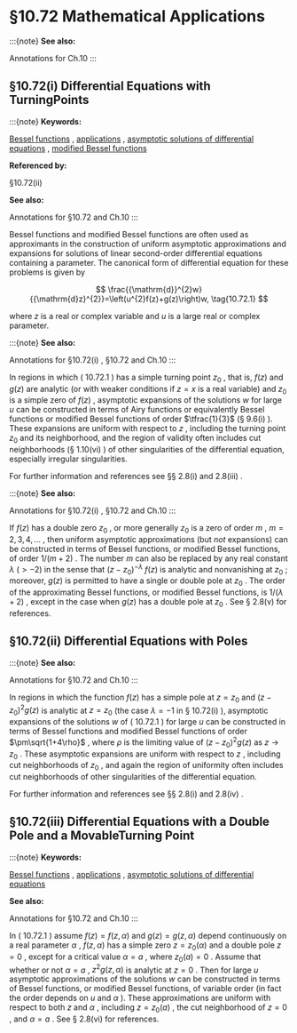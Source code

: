 # §10.72 Mathematical Applications

:::{note}
**See also:**

Annotations for Ch.10
:::


## §10.72(i) Differential Equations with TurningPoints

:::{note}
**Keywords:**

[Bessel functions](http://dlmf.nist.gov/search/search?q=Bessel%20functions) , [applications](http://dlmf.nist.gov/search/search?q=applications) , [asymptotic solutions of differential equations](http://dlmf.nist.gov/search/search?q=asymptotic%20solutions%20of%20differential%20equations) , [modified Bessel functions](http://dlmf.nist.gov/search/search?q=modified%20Bessel%20functions)

**Referenced by:**

§10.72(ii)

**See also:**

Annotations for §10.72 and Ch.10
:::

Bessel functions and modified Bessel functions are often used as approximants in the construction of uniform asymptotic approximations and expansions for solutions of linear second-order differential equations containing a parameter. The canonical form of differential equation for these problems is given by


<a id="E1"></a>
$$
\frac{{\mathrm{d}}^{2}w}{{\mathrm{d}z}^{2}}=\left(u^{2}f(z)+g(z)\right)w, \tag{10.72.1}
$$

where $z$ is a real or complex variable and $u$ is a large real or complex parameter.

:::{note}
**See also:**

Annotations for §10.72(i) , §10.72 and Ch.10
:::

In regions in which ( 10.72.1 ) has a simple turning point $z_{0}$ , that is, $f(z)$ and $g(z)$ are analytic (or with weaker conditions if $z=x$ is a real variable) and $z_{0}$ is a simple zero of $f(z)$ , asymptotic expansions of the solutions $w$ for large $u$ can be constructed in terms of Airy functions or equivalently Bessel functions or modified Bessel functions of order $\tfrac{1}{3}$ (§ 9.6(i) ). These expansions are uniform with respect to $z$ , including the turning point $z_{0}$ and its neighborhood, and the region of validity often includes cut neighborhoods (§ 1.10(vi) ) of other singularities of the differential equation, especially irregular singularities.

For further information and references see §§ 2.8(i) and 2.8(iii) .

:::{note}
**See also:**

Annotations for §10.72(i) , §10.72 and Ch.10
:::

If $f(z)$ has a double zero $z_{0}$ , or more generally $z_{0}$ is a zero of order $m$ , $m=2,3,4,\dotsc$ , then uniform asymptotic approximations (but *not* expansions) can be constructed in terms of Bessel functions, or modified Bessel functions, of order $1/(m+2)$ . The number $m$ can also be replaced by any real constant $\lambda$ $(>-2)$ in the sense that $(z-z_{0})^{-\lambda}$ $f(z)$ is analytic and nonvanishing at $z_{0}$ ; moreover, $g(z)$ is permitted to have a single or double pole at $z_{0}$ . The order of the approximating Bessel functions, or modified Bessel functions, is $1/(\lambda+2)$ , except in the case when $g(z)$ has a double pole at $z_{0}$ . See § 2.8(v) for references.


## §10.72(ii) Differential Equations with Poles

:::{note}
**See also:**

Annotations for §10.72 and Ch.10
:::

In regions in which the function $f(z)$ has a simple pole at $z=z_{0}$ and $(z-z_{0})^{2}g(z)$ is analytic at $z=z_{0}$ (the case $\lambda=-1$ in § 10.72(i) ), asymptotic expansions of the solutions $w$ of ( 10.72.1 ) for large $u$ can be constructed in terms of Bessel functions and modified Bessel functions of order $\pm\sqrt{1+4\rho}$ , where $\rho$ is the limiting value of $(z-z_{0})^{2}g(z)$ as $z\to z_{0}$ . These asymptotic expansions are uniform with respect to $z$ , including cut neighborhoods of $z_{0}$ , and again the region of uniformity often includes cut neighborhoods of other singularities of the differential equation.

For further information and references see §§ 2.8(i) and 2.8(iv) .


## §10.72(iii) Differential Equations with a Double Pole and a MovableTurning Point

:::{note}
**Keywords:**

[Bessel functions](http://dlmf.nist.gov/search/search?q=Bessel%20functions) , [applications](http://dlmf.nist.gov/search/search?q=applications) , [asymptotic solutions of differential equations](http://dlmf.nist.gov/search/search?q=asymptotic%20solutions%20of%20differential%20equations)

**See also:**

Annotations for §10.72 and Ch.10
:::

In ( 10.72.1 ) assume $f(z)=f(z,\alpha)$ and $g(z)=g(z,\alpha)$ depend continuously on a real parameter $\alpha$ , $f(z,\alpha)$ has a simple zero $z=z_{0}(\alpha)$ and a double pole $z=0$ , except for a critical value $\alpha=a$ , where $z_{0}(a)=0$ . Assume that whether or not $\alpha=a$ , $z^{2}g(z,\alpha)$ is analytic at $z=0$ . Then for large $u$ asymptotic approximations of the solutions $w$ can be constructed in terms of Bessel functions, or modified Bessel functions, of variable order (in fact the order depends on $u$ and $\alpha$ ). These approximations are uniform with respect to both $z$ and $\alpha$ , including $z=z_{0}(a)$ , the cut neighborhood of $z=0$ , and $\alpha=a$ . See § 2.8(vi) for references.
